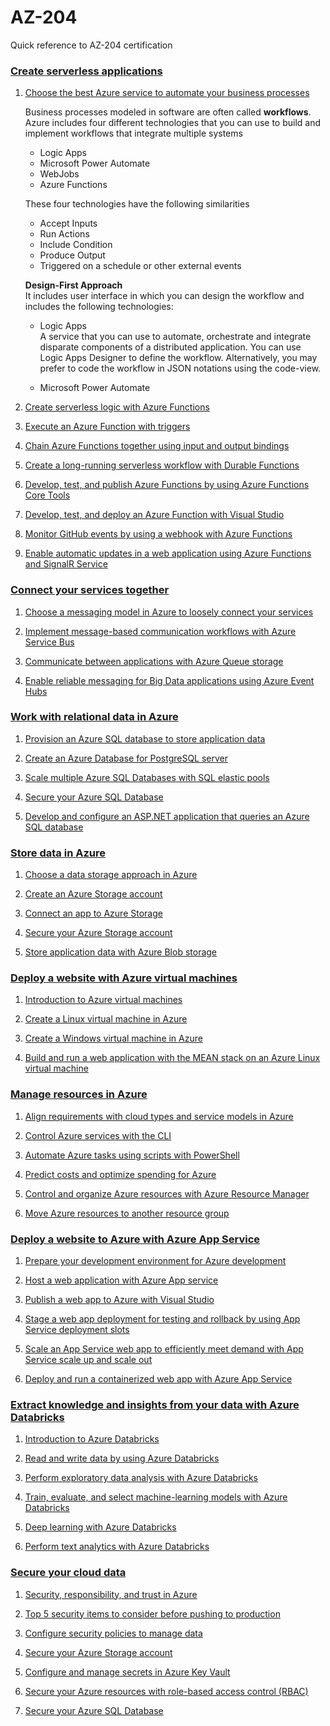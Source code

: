 # AZ-204
Quick reference to AZ-204 certification


### [Create serverless applications](https://docs.microsoft.com/en-us/learn/paths/create-serverless-applications/)

1. [Choose the best Azure service to automate your business processes](https://docs.microsoft.com/en-us/learn/modules/choose-azure-service-to-integrate-and-automate-business-processes/)
    
    Business processes modeled in software are often called **workflows**. Azure includes four different technologies that you can use to build and implement workflows that integrate multiple systems<br/>
    * Logic Apps
    * Microsoft Power Automate
    * WebJobs
    * Azure Functions
    
    These four technologies have the following similarities<br/>
    * Accept Inputs
    * Run Actions
    * Include Condition
    * Produce Output
    * Triggered on a schedule or other external events
    
    **Design-First Approach**<br/>
    It includes user interface in which you can design the workflow and includes the following technologies:
    * Logic Apps<br/>
        A service that you can use to automate, orchestrate and integrate disparate components of a distributed application. You can use Logic Apps Designer to define the workflow. Alternatively, you may prefer to code the workflow in JSON notations using the code-view.
        
    * Microsoft Power Automate
    

1. [Create serverless logic with Azure Functions](https://docs.microsoft.com/en-us/learn/modules/create-serverless-logic-with-azure-functions/)

1. [Execute an Azure Function with triggers](https://docs.microsoft.com/en-us/learn/modules/execute-azure-function-with-triggers/)

1. [Chain Azure Functions together using input and output bindings](https://docs.microsoft.com/en-us/learn/modules/chain-azure-functions-data-using-bindings/)

1. [Create a long-running serverless workflow with Durable Functions](https://docs.microsoft.com/en-us/learn/modules/create-long-running-serverless-workflow-with-durable-functions/)

1. [Develop, test, and publish Azure Functions by using Azure Functions Core Tools](https://docs.microsoft.com/en-us/learn/modules/develop-test-deploy-azure-functions-with-core-tools/)

1. [Develop, test, and deploy an Azure Function with Visual Studio](https://docs.microsoft.com/en-us/learn/modules/develop-test-deploy-azure-functions-with-visual-studio/)

1. [Monitor GitHub events by using a webhook with Azure Functions](https://docs.microsoft.com/en-us/learn/modules/monitor-github-events-with-a-function-triggered-by-a-webhook/)

1. [Enable automatic updates in a web application using Azure Functions and SignalR Service](https://docs.microsoft.com/en-us/learn/modules/automatic-update-of-a-webapp-using-azure-functions-and-signalr/)


### [Connect your services together](https://docs.microsoft.com/en-us/learn/paths/connect-your-services-together/)

1. [Choose a messaging model in Azure to loosely connect your services](https://docs.microsoft.com/en-us/learn/modules/choose-a-messaging-model-in-azure-to-connect-your-services/)

1. [Implement message-based communication workflows with Azure Service Bus](https://docs.microsoft.com/en-us/learn/modules/implement-message-workflows-with-service-bus/)

1. [Communicate between applications with Azure Queue storage](https://docs.microsoft.com/en-us/learn/modules/communicate-between-apps-with-azure-queue-storage/)

1. [Enable reliable messaging for Big Data applications using Azure Event Hubs](https://docs.microsoft.com/en-us/learn/modules/enable-reliable-messaging-for-big-data-apps-using-event-hubs/)


### [Work with relational data in Azure](https://docs.microsoft.com/en-us/learn/paths/work-with-relational-data-in-azure/)

1. [Provision an Azure SQL database to store application data](https://docs.microsoft.com/en-us/learn/modules/provision-azure-sql-db/)

1. [Create an Azure Database for PostgreSQL server](https://docs.microsoft.com/en-us/learn/modules/create-azure-db-for-postgresql-server/)

1. [Scale multiple Azure SQL Databases with SQL elastic pools](https://docs.microsoft.com/en-us/learn/modules/scale-sql-databases-elastic-pools/)

1. [Secure your Azure SQL Database](https://docs.microsoft.com/en-us/learn/modules/secure-your-azure-sql-database/)

1. [Develop and configure an ASP.NET application that queries an Azure SQL database](https://docs.microsoft.com/en-us/learn/modules/develop-app-that-queries-azure-sql/)


### [Store data in Azure](https://docs.microsoft.com/en-us/learn/paths/store-data-in-azure/)

1. [Choose a data storage approach in Azure](https://docs.microsoft.com/en-us/learn/modules/choose-storage-approach-in-azure/)

1. [Create an Azure Storage account](https://docs.microsoft.com/en-us/learn/modules/create-azure-storage-account/)

1. [Connect an app to Azure Storage](https://docs.microsoft.com/en-us/learn/modules/connect-an-app-to-azure-storage/)

1. [Secure your Azure Storage account](https://docs.microsoft.com/en-us/learn/modules/secure-azure-storage-account/)

1. [Store application data with Azure Blob storage](https://docs.microsoft.com/en-us/learn/modules/store-app-data-with-azure-blob-storage/)


### [Deploy a website with Azure virtual machines](https://docs.microsoft.com/en-us/learn/paths/deploy-a-website-with-azure-virtual-machines/)

1. [Introduction to Azure virtual machines](https://docs.microsoft.com/en-us/learn/modules/intro-to-azure-virtual-machines/)

1. [Create a Linux virtual machine in Azure](https://docs.microsoft.com/en-us/learn/modules/create-linux-virtual-machine-in-azure/)

1. [Create a Windows virtual machine in Azure](https://docs.microsoft.com/en-us/learn/modules/create-windows-virtual-machine-in-azure/)

1. [Build and run a web application with the MEAN stack on an Azure Linux virtual machine](https://docs.microsoft.com/en-us/learn/modules/build-a-web-app-with-mean-on-a-linux-vm/)


### [Manage resources in Azure](https://docs.microsoft.com/en-us/learn/paths/manage-resources-in-azure/)

1. [Align requirements with cloud types and service models in Azure](https://docs.microsoft.com/en-us/learn/modules/align-requirements-in-azure/)

1. [Control Azure services with the CLI](https://docs.microsoft.com/en-us/learn/modules/control-azure-services-with-cli/)

1. [Automate Azure tasks using scripts with PowerShell](https://docs.microsoft.com/en-us/learn/modules/automate-azure-tasks-with-powershell/)

1. [Predict costs and optimize spending for Azure](https://docs.microsoft.com/en-us/learn/modules/predict-costs-and-optimize-spending/)

1. [Control and organize Azure resources with Azure Resource Manager](https://docs.microsoft.com/en-us/learn/modules/control-and-organize-with-azure-resource-manager/)

1. [Move Azure resources to another resource group](https://docs.microsoft.com/en-us/learn/modules/move-azure-resources-another-resource-group/)


### [Deploy a website to Azure with Azure App Service](https://docs.microsoft.com/en-us/learn/paths/deploy-a-website-with-azure-app-service/)

1. [Prepare your development environment for Azure development](https://docs.microsoft.com/en-us/learn/modules/prepare-your-dev-environment-for-azure-development/)

1. [Host a web application with Azure App service](https://docs.microsoft.com/en-us/learn/modules/host-a-web-app-with-azure-app-service/)

1. [Publish a web app to Azure with Visual Studio](https://docs.microsoft.com/en-us/learn/modules/publish-azure-web-app-with-visual-studio/)

1. [Stage a web app deployment for testing and rollback by using App Service deployment slots](https://docs.microsoft.com/en-us/learn/modules/stage-deploy-app-service-deployment-slots/)

1. [Scale an App Service web app to efficiently meet demand with App Service scale up and scale out](https://docs.microsoft.com/en-us/learn/modules/app-service-scale-up-scale-out/)

1. [Deploy and run a containerized web app with Azure App Service](https://docs.microsoft.com/en-us/learn/modules/deploy-run-container-app-service/)


### [Extract knowledge and insights from your data with Azure Databricks](https://docs.microsoft.com/en-us/learn/paths/data-science/)

1. [Introduction to Azure Databricks](https://docs.microsoft.com/en-us/learn/modules/intro-to-azure-databricks/)

1. [Read and write data by using Azure Databricks](https://docs.microsoft.com/en-us/learn/modules/read-and-write-data-using-azure-databricks/)

1. [Perform exploratory data analysis with Azure Databricks](https://docs.microsoft.com/en-us/learn/modules/perform-exploratory-data-analysis-with-azure-databricks/)

1. [Train, evaluate, and select machine-learning models with Azure Databricks](https://docs.microsoft.com/en-us/learn/modules/perform-model-training-evaluation-and-selection-with-azure-databricks/)

1. [Deep learning with Azure Databricks](https://docs.microsoft.com/en-us/learn/modules/deep-learning-in-azure-databricks/)

1. [Perform text analytics with Azure Databricks](https://docs.microsoft.com/en-us/learn/modules/perform-text-analytics-with-azure-databricks/)


### [Secure your cloud data](https://docs.microsoft.com/en-us/learn/paths/secure-your-cloud-data/)

1. [Security, responsibility, and trust in Azure](https://docs.microsoft.com/en-us/learn/modules/intro-to-security-in-azure/)

1. [Top 5 security items to consider before pushing to production](https://docs.microsoft.com/en-us/learn/modules/top-5-security-items-to-consider/)

1. [Configure security policies to manage data](https://docs.microsoft.com/en-us/learn/modules/configure-security-policies-to-manage-data/)

1. [Secure your Azure Storage account](https://docs.microsoft.com/en-us/learn/modules/secure-azure-storage-account/)

1. [Configure and manage secrets in Azure Key Vault](https://docs.microsoft.com/en-us/learn/modules/configure-and-manage-azure-key-vault/)

1. [Secure your Azure resources with role-based access control (RBAC)](https://docs.microsoft.com/en-us/learn/modules/secure-azure-resources-with-rbac/)

1. [Secure your Azure SQL Database](https://docs.microsoft.com/en-us/learn/modules/secure-your-azure-sql-database/)
